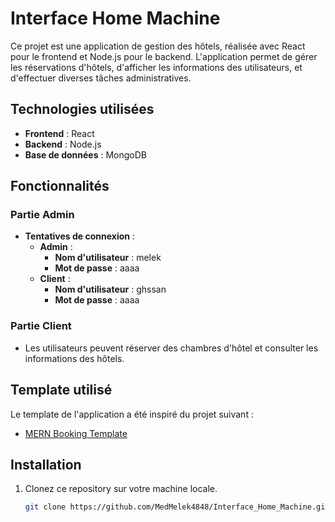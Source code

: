 # Interface Home Machine

Ce projet est une application de gestion des hôtels, réalisée avec React pour le frontend et Node.js pour le backend. L'application permet de gérer les réservations d'hôtels, d'afficher les informations des utilisateurs, et d'effectuer diverses tâches administratives.

## Technologies utilisées

- **Frontend** : React
- **Backend** : Node.js
- **Base de données** : MongoDB

## Fonctionnalités

### Partie Admin

- **Tentatives de connexion** :
  - **Admin** :
    - **Nom d'utilisateur** : melek
    - **Mot de passe** : aaaa
  - **Client** :
    - **Nom d'utilisateur** : ghssan
    - **Mot de passe** : aaaa

### Partie Client

- Les utilisateurs peuvent réserver des chambres d'hôtel et consulter les informations des hôtels.

## Template utilisé

Le template de l'application a été inspiré du projet suivant :
- [MERN Booking Template](https://github.com/safak/youtube2022/tree/mern-booking)

## Installation

1. Clonez ce repository sur votre machine locale.
   ```bash
   git clone https://github.com/MedMelek4848/Interface_Home_Machine.git

